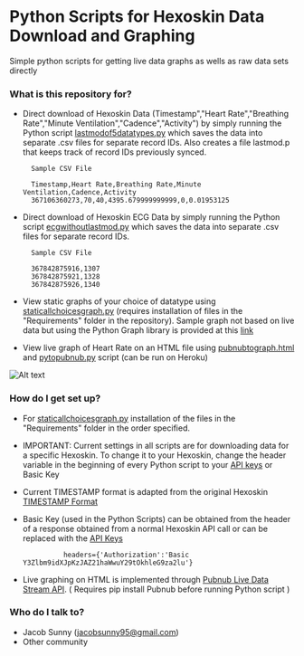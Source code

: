 # Python Scripts for Hexoskin Data Download and Graphing #

Simple python scripts for getting live data graphs as wells as raw data sets directly

### What is this repository for? ###

* Direct download of Hexoskin Data (Timestamp","Heart Rate","Breathing Rate","Minute Ventilation","Cadence","Activity") by simply running the Python script [lastmodof5datatypes.py](https://bitbucket.org/jacob_sunny/hexoskin-data-downloader/src/43fcfb1b15e71fbabb6b15bf423ea12b87b4be98/lastmodof5datatypes.py?at=master) which saves the data into separate .csv files for separate record IDs. Also creates a file lastmod.p that keeps track of record IDs previously synced.

        Sample CSV File

        Timestamp,Heart Rate,Breathing Rate,Minute Ventilation,Cadence,Activity
        367106360273,70,40,4395.679999999999,0,0.01953125

* Direct download of Hexoskin ECG Data by simply running the Python script [ecgwithoutlastmod.py](https://bitbucket.org/jacob_sunny/hexoskin-data-downloader/src/25e627c7e399592e7afb23ddf4a2fa9f47f7a383/ecgwithoutlastmod.py?at=master) which saves the data into separate .csv files for separate record IDs.

        Sample CSV File

        367842875916,1307
        367842875921,1328
        367842875926,1340

* View static graphs of your choice of datatype using [staticallchoicesgraph.py](https://bitbucket.org/jacob_sunny/hexoskin-data-downloader/src/43fcfb1b15e71fbabb6b15bf423ea12b87b4be98/staticallchoicesgraph.py?at=master) (requires installation of files in the "Requirements" folder in the repository). Sample graph not based on live data but using the Python Graph library is provided at this [link](http://ibin.co/2A5XZVcRXgc5)

* View live graph of Heart Rate on an HTML file using [pubnubtograph.html](https://bitbucket.org/jacob_sunny/hexoskin-data-downloader/src/43fcfb1b15e71fbabb6b15bf423ea12b87b4be98/pubnubtograph.html?at=master) and [pytopubnub.py](https://bitbucket.org/jacob_sunny/hexoskin-data-downloader/src/43fcfb1b15e71fbabb6b15bf423ea12b87b4be98/pytopubnub.py?at=master) script (can be run on Heroku)

![Alt text](http://ibin.co/2A5Vg8elQYgx "Sample Graph")

### How do I get set up? ###

* For [staticallchoicesgraph.py](https://bitbucket.org/jacob_sunny/hexoskin-data-downloader/src/43fcfb1b15e71fbabb6b15bf423ea12b87b4be98/staticallchoicesgraph.py?at=master) installation of the files in the "Requirements" folder in the order specified.
* IMPORTANT: Current settings in all scripts are for downloading data for a specific Hexoskin. To change it to your Hexoskin, change the header variable in the beginning of every Python script to your [API keys](https://api.hexoskin.com/docs/index.html#api-keys-and-oauth-requests) or Basic Key
* Current TIMESTAMP format is adapted from the original Hexoskin [TIMESTAMP Format](https://api.hexoskin.com/docs/index.html#hexotimestamp)
* Basic Key (used in the Python Scripts) can be obtained from the header of a response obtained from a normal Hexoskin API call or can be replaced with the [API Keys](https://api.hexoskin.com/docs/index.html#api-keys-and-oauth-requests)

                headers={'Authorization':'Basic Y3Zlbm9idXJpKzJAZ21haWwuY29tOkhleG9za2lu'}
                
* Live graphing on HTML is implemented through [Pubnub Live Data Stream API](http://www.pubnub.com/). ( Requires pip install Pubnub before running Python script )

### Who do I talk to? ###

* Jacob Sunny (jacobsunny95@gmail.com)
* Other community